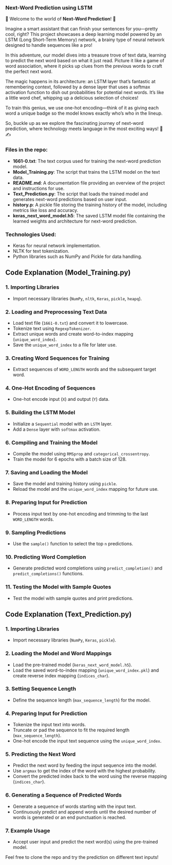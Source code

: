 ### Next-Word Prediction using LSTM


🎉 Welcome to the world of **Next-Word Prediction**! 🚀

Imagine a smart assistant that can finish your sentences for you—pretty cool, right? This project showcases a deep learning model powered by an LSTM (Long Short-Term Memory) network, a brainy type of neural network designed to handle sequences like a pro! 

In this adventure, our model dives into a treasure trove of text data, learning to predict the next word based on what it just read. Picture it like a game of word association, where it picks up clues from the previous words to craft the perfect next word. 

The magic happens in its architecture: an LSTM layer that’s fantastic at remembering context, followed by a dense layer that uses a softmax activation function to dish out probabilities for potential next words. It’s like a little word chef, whipping up a delicious selection of choices! 

To train this genius, we use one-hot encoding—think of it as giving each word a unique badge so the model knows exactly who’s who in the lineup. 

So, buckle up as we explore the fascinating journey of next-word prediction, where technology meets language in the most exciting ways! 🌟✍️


### **Files in the repo:**
- **1661-0.txt**: The text corpus used for training the next-word prediction model.
- **Model_Training.py**: The script that trains the LSTM model on the text data.
- **README.md**: A documentation file providing an overview of the project and instructions for use.
- **Text_Prediction.py**: The script that loads the trained model and generates next-word predictions based on user input.
- **history.p**: A pickle file storing the training history of the model, including metrics like loss and accuracy.
- **keras_next_word_model.h5**: The saved LSTM model file containing the learned weights and architecture for next-word prediction.

  
### **Technologies Used:**
- Keras for neural network implementation.
- NLTK for text tokenization.
- Python libraries such as NumPy and Pickle for data handling.

## Code Explanation (Model_Training.py)

### 1. Importing Libraries
- Import necessary libraries (`NumPy`, `nltk`, `Keras`, `pickle`, `heapq`).

### 2. Loading and Preprocessing Text Data
- Load text file (`1661-0.txt`) and convert it to lowercase.
- Tokenize text using `RegexpTokenizer`.
- Extract unique words and create word-to-index mapping (`unique_word_index`).
- Save the `unique_word_index` to a file for later use.

### 3. Creating Word Sequences for Training
- Extract sequences of `WORD_LENGTH` words and the subsequent target word.

### 4. One-Hot Encoding of Sequences
- One-hot encode input (`X`) and output (`Y`) data.

### 5. Building the LSTM Model
- Initialize a `Sequential` model with an `LSTM` layer.
- Add a `Dense` layer with `softmax` activation.

### 6. Compiling and Training the Model
- Compile the model using `RMSprop` and `categorical_crossentropy`.
- Train the model for 6 epochs with a batch size of 128.

### 7. Saving and Loading the Model
- Save the model and training history using `pickle`.
- Reload the model and the `unique_word_index` mapping for future use.

### 8. Preparing Input for Prediction
- Process input text by one-hot encoding and trimming to the last `WORD_LENGTH` words.

### 9. Sampling Predictions
- Use the `sample()` function to select the top `n` predictions.

### 10. Predicting Word Completion
- Generate predicted word completions using `predict_completion()` and `predict_completions()` functions.

### 11. Testing the Model with Sample Quotes
- Test the model with sample quotes and print predictions.


## Code Explanation (Text_Prediction.py)

### 1. Importing Libraries
- Import necessary libraries (`NumPy`, `Keras`, `pickle`).

### 2. Loading the Model and Word Mappings
- Load the pre-trained model (`keras_next_word_model.h5`).
- Load the saved word-to-index mapping (`unique_word_index.pkl`) and create reverse index mapping (`indices_char`).

### 3. Setting Sequence Length
- Define the sequence length (`max_sequence_length`) for the model.

### 4. Preparing Input for Prediction
- Tokenize the input text into words.
- Truncate or pad the sequence to fit the required length (`max_sequence_length`).
- One-hot encode the input text sequence using the `unique_word_index`.

### 5. Predicting the Next Word
- Predict the next word by feeding the input sequence into the model.
- Use `argmax` to get the index of the word with the highest probability.
- Convert the predicted index back to the word using the reverse mapping (`indices_char`).

### 6. Generating a Sequence of Predicted Words
- Generate a sequence of words starting with the input text.
- Continuously predict and append words until the desired number of words is generated or an end punctuation is reached.

### 7. Example Usage
- Accept user input and predict the next word(s) using the pre-trained model.

Feel free to clone the repo and try the prediction on different text inputs!
